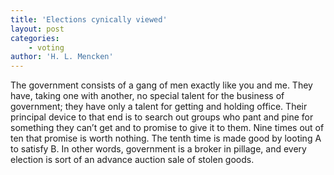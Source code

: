 ```yaml
---
title: 'Elections cynically viewed'
layout: post
categories:
    - voting
author: 'H. L. Mencken'
---
```


The government consists of a gang of men exactly like you and me. They have, taking one with another, no special talent for the business of government; they have only a talent for getting and holding office. Their principal device to that end is to search out groups who pant and pine for something they can’t get and to promise to give it to them. Nine times out of ten that promise is worth nothing. The tenth time is made good by looting A to satisfy B. In other words, government is a broker in pillage, and every election is sort of an advance auction sale of stolen goods.